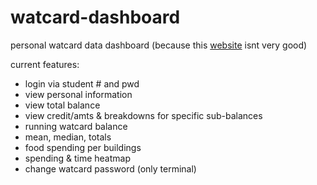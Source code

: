 # watcard-dashboard
personal watcard data dashboard (because this [website](https://watcard.uwaterloo.ca/OneWeb/Account/LogOn) isnt very good)

current features:
- login via student # and pwd
- view personal information
- view total balance
- view credit/amts & breakdowns for specific sub-balances
- running watcard balance
- mean, median, totals
- food spending per buildings
- spending & time heatmap
- change watcard password (only terminal)

